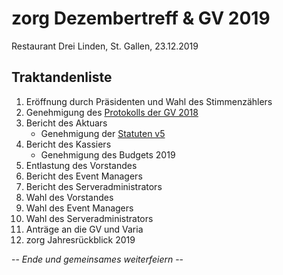 zorg Dezembertreff & GV 2019
===
Restaurant Drei Linden, St. Gallen, 23.12.2019

## Traktandenliste
1. Eröffnung durch Präsidenten und Wahl des Stimmenzählers
2. Genehmigung des [Protokolls der GV 2018](/GV/GV%202018/2018-12-23%20zorg%20GV%202018%20Protokoll.md)
3. Bericht des Aktuars
   * Genehmigung der [Statuten v5](Statuten.md)
4. Bericht des Kassiers
   * Genehmigung des Budgets 2019
5. Entlastung des Vorstandes
6. Bericht des Event Managers
7. Bericht des Serveradministrators
8. Wahl des Vorstandes
9. Wahl des Event Managers
10. Wahl des Serveradministrators
11. Anträge an die GV und Varia
12. zorg Jahresrückblick 2019

-- *Ende und gemeinsames weiterfeiern* --
